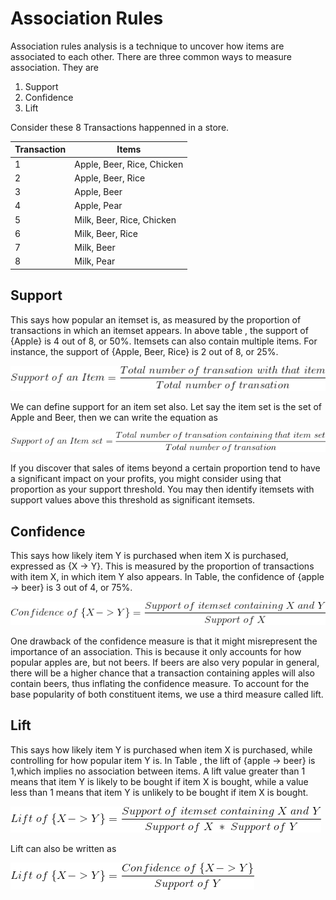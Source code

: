 # Association Rules
Association rules analysis is a technique to uncover how items are associated to each other. 
There are three common ways to measure association. They are
1. Support
2. Confidence
3. Lift

Consider these 8 Transactions happenned in a store.

Transaction|Items
---|---
1|Apple, Beer, Rice, Chicken
2|Apple, Beer, Rice
3|Apple, Beer
4|Apple, Pear
5|Milk, Beer, Rice, Chicken
6|Milk, Beer, Rice
7|Milk, Beer
8|Milk, Pear
 
## Support
This says how popular an itemset is, as measured by the proportion of transactions in which an itemset appears.
In above table , the support of {Apple} is 4 out of 8, or 50%. Itemsets can also contain multiple items. For instance, the support of {Apple, Beer, Rice} is 2 out of 8, or 25%.

![](../images/Item_Support.gif)

We can define support for an item set also. Let say the item set is the set of Apple and Beer, then we can write the equation as

![](../images/Item_set_Support.gif)

If you discover that sales of items beyond a certain proportion tend to have a significant impact on your profits, you might consider using that proportion as your support threshold. You may then identify itemsets with support values above this threshold as significant itemsets.

## Confidence 
This says how likely item Y is purchased when item X is purchased, expressed as {X -> Y}. This is measured by the proportion of transactions with item X, in which item Y also appears. In Table, the confidence of {apple -> beer} is 3 out of 4, or 75%.

![](../images/Confidence_of_X_to_Y.gif)

One drawback of the confidence measure is that it might misrepresent the importance of an association. This is because it only accounts for how popular apples are, but not beers. If beers are also very popular in general, there will be a higher chance that a transaction containing apples will also contain beers, thus inflating the confidence measure. To account for the base popularity of both constituent items, we use a third measure called lift.

## Lift
This says how likely item Y is purchased when item X is purchased, while controlling for how popular item Y is. In Table , the lift of {apple -> beer} is 1,which implies no association between items. A lift value greater than 1 means that item Y is likely to be bought if item X is bought, while a value less than 1 means that item Y is unlikely to be bought if item X is bought.

![](../images/Lift_of_X_to_Y.gif)

Lift can also be written as 

![](../images/Lift_of_X_to_Y_new.gif)
